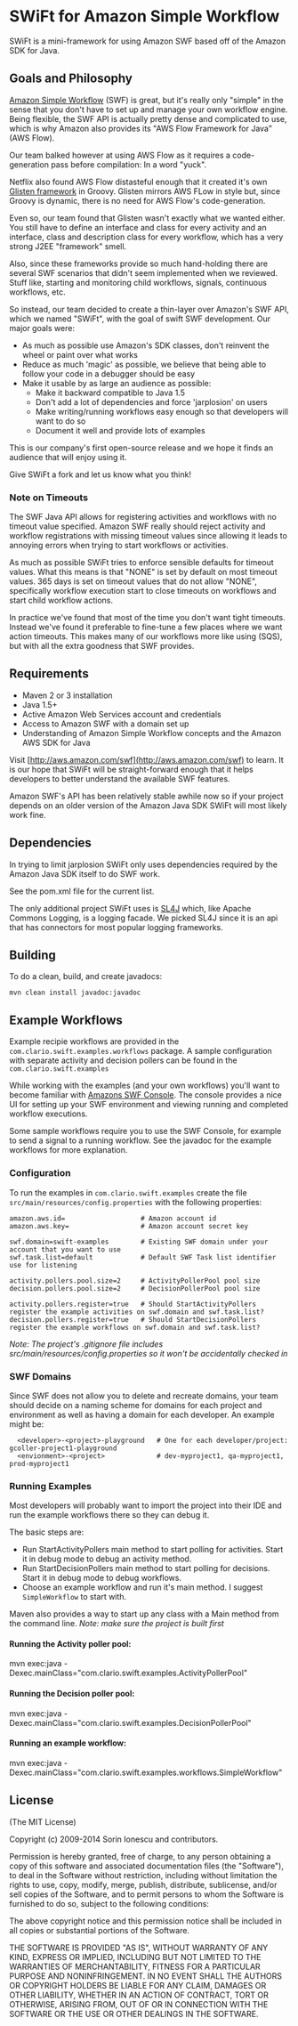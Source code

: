 # SWiFt for Amazon Simple Workflow 

SWiFt is a mini-framework for using Amazon SWF based off of the Amazon SDK for Java.

## Goals and Philosophy

[Amazon Simple Workflow](http://aws.amazon.com/swf/) (SWF) is great, but it's really only "simple" in the sense that you don't have to set up and manage your own workflow engine.
Being flexible, the SWF API is actually pretty dense and complicated to use, which is why Amazon also provides its
"AWS Flow Framework for Java" (AWS Flow).

Our team balked however at using AWS Flow as it requires a code-generation pass before compilation: In a word "yuck".

Netflix also found AWS Flow distasteful enough that it created it's own [Glisten framework](https://github.com/Netflix/glisten) in Groovy.
Glisten mirrors AWS FLow in style but, since Groovy is dynamic, there is no need for AWS Flow's code-generation.  

Even so, our team found that Glisten wasn't exactly what we wanted either.  
You still have to define an interface and class for every activity and an interface, class and description class for every workflow, which has a very strong J2EE "framework" smell.

Also, since these frameworks provide so much hand-holding there are several SWF scenarios that didn't seem implemented when we reviewed.
Stuff like, starting and monitoring child workflows, signals, continuous workflows, etc.

So instead, our team decided to create a thin-layer over Amazon's SWF API, which we named "SWiFt", with the goal of swift SWF development. 
Our major goals were: 

- As much as possible use Amazon's SDK classes, don't reinvent the wheel or paint over what works 
- Reduce as much 'magic' as possible, we believe that being able to follow your code in a debugger should be easy
- Make it usable by as large an audience as possible:
    - Make it backward compatible to Java 1.5
    - Don't add a lot of dependencies and force 'jarplosion' on users 
    - Make writing/running workflows easy enough so that developers will want to do so
    - Document it well and provide lots of examples

This is our company's first open-source release and we hope it finds an audience that will enjoy using it.  

Give SWiFt a fork and let us know what you think!
    
### Note on Timeouts

The SWF Java API allows for registering activities and workflows with no timeout value specified.
Amazon SWF really should reject activity and workflow registrations with missing timeout values since allowing it
leads to annoying errors when trying to start workflows or activities.

As much as possible SWiFt tries to enforce sensible defaults for timeout values.  What this means is that "NONE" is set
by default on most timeout values.  365 days is set on timeout values that do not allow "NONE", specifically 
workflow execution start to close timeouts on workflows and start child workflow actions. 

In practice we've found that most of the time you don't want tight timeouts. Instead we've found it preferable to fine-tune a few places where we want action timeouts.  This makes many of our workflows more like using (SQS), but with all the extra goodness that SWF provides.

## Requirements

- Maven 2 or 3 installation
- Java 1.5+ 
- Active Amazon Web Services account and credentials
- Access to Amazon SWF with a domain set up
- Understanding of Amazon Simple Workflow concepts and the Amazon AWS SDK for Java

Visit [http://aws.amazon.com/swf](http://aws.amazon.com/swf) to learn.  It is our hope that SWiFt will be straight-forward
enough that it helps developers to better understand the available SWF features.

Amazon SWF's API has been relatively stable awhile now so if your project depends on an older version of the Amazon Java SDK SWiFt will most likely work fine.

## Dependencies

In trying to limit jarplosion SWiFt only uses dependencies required by the Amazon Java SDK itself to do SWF work.

See the pom.xml file for the current list.

The only additional project SWiFt uses is [SL4J](http://www.slf4j.org) which, like Apache Commons Logging, is a logging facade.
We picked SL4J since it is an api that has connectors for most popular logging frameworks.

## Building

To do a clean, build, and create javadocs:

    mvn clean install javadoc:javadoc

## Example Workflows

Example recipie workflows are provided in the `com.clario.swift.examples.workflows` package.  A sample configuration with separate
activity and decision pollers can be found in the `com.clario.swift.examples`

While working with the examples (and your own workflows) you'll want to become familiar with [Amazons SWF Console](https://console.aws.amazon.com/swf/).
The console provides a nice UI for setting up your SWF environment and viewing running and completed workflow executions.

Some sample workflows require you to use the SWF Console, for example to send a signal to a running workflow.
See the javadoc for the example workflows for more explanation.

### Configuration
To run the examples in `com.clario.swift.examples` create the file `src/main/resources/config.properties` with the following properties:

    amazon.aws.id=                   # Amazon account id
    amazon.aws.key=                  # Amazon account secret key
    
    swf.domain=swift-examples        # Existing SWF domain under your account that you want to use
    swf.task.list=default            # Default SWF Task list identifier use for listening
    
    activity.pollers.pool.size=2     # ActivityPollerPool pool size
    decision.pollers.pool.size=2     # DecisionPollerPool pool size
    
    activity.pollers.register=true   # Should StartActivityPollers register the example activities on swf.domain and swf.task.list?
    decision.pollers.register=true   # Should StartDecisionPollers register the example workflows on swf.domain and swf.task.list?

_Note: The project's .gitignore file includes src/main/resources/config.properties so it won't be accidentally checked in_

### SWF Domains

Since SWF does not allow you to delete and recreate domains, your team should decide on a naming scheme for domains for each project and environment as well as having a domain for each developer.  An example might be:

      <developer>-<project>-playground   # One for each developer/project: gcoller-project1-playground
      <envionment>-<project>             # dev-myproject1, qa-myproject1, prod-myproject1

### Running Examples

Most developers will probably want to import the project into their IDE and run the example workflows there so they can debug it.

The basic steps are:

- Run StartActivityPollers main method to start polling for activities.  Start it in debug mode to debug an activity method.
- Run StartDecisionPollers main method to start polling for decisions.  Start it in debug mode to debug workflows.
- Choose an example workflow and run it's main method.  I suggest `SimpleWorkflow` to start with.

Maven also provides a way to start up any class with a Main method from the command line.
_Note: make sure the project is built first_

#### Running the Activity poller pool:
   mvn exec:java -Dexec.mainClass="com.clario.swift.examples.ActivityPollerPool"
   
#### Running the Decision poller pool:
   mvn exec:java -Dexec.mainClass="com.clario.swift.examples.DecisionPollerPool"
   
#### Running an example workflow:
   mvn exec:java -Dexec.mainClass="com.clario.swift.examples.workflows.SimpleWorkflow"
   
## License

(The MIT License)

Copyright (c) 2009-2014 Sorin Ionescu and contributors.

Permission is hereby granted, free of charge, to any person obtaining a copy of this software and associated documentation files (the "Software"), to deal in the Software without restriction, including without limitation the rights to use, copy, modify, merge, publish, distribute, sublicense, and/or sell copies of the Software, and to permit persons to whom the Software is furnished to do so, subject to the following conditions:

The above copyright notice and this permission notice shall be included in all copies or substantial portions of the Software.

THE SOFTWARE IS PROVIDED "AS IS", WITHOUT WARRANTY OF ANY KIND, EXPRESS OR IMPLIED, INCLUDING BUT NOT LIMITED TO THE WARRANTIES OF MERCHANTABILITY, FITNESS FOR A PARTICULAR PURPOSE AND NONINFRINGEMENT. IN NO EVENT SHALL THE AUTHORS OR COPYRIGHT HOLDERS BE LIABLE FOR ANY CLAIM, DAMAGES OR OTHER LIABILITY, WHETHER IN AN ACTION OF CONTRACT, TORT OR OTHERWISE, ARISING FROM, OUT OF OR IN CONNECTION WITH THE SOFTWARE OR THE USE OR OTHER DEALINGS IN THE SOFTWARE.
